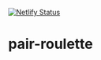 [![Netlify Status](https://api.netlify.com/api/v1/badges/8a7f4ed5-1da5-4ec2-9d5d-c2c6b2641713/deploy-status)](https://app.netlify.com/sites/vigorous-williams-80badc/deploys)

# pair-roulette
